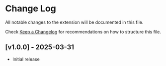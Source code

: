 # Change Log

All notable changes to the extension will be documented in this file.

Check [Keep a Changelog](http://keepachangelog.com/) for recommendations on how to structure this file.

## [v1.0.0] - 2025-03-31

- Initial release
